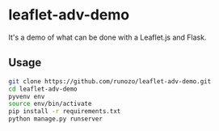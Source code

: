 # leaflet-adv-demo
It's a demo of what can be done with a Leaflet.js and Flask.

## Usage
```bash
git clone https://github.com/runozo/leaflet-adv-demo.git
cd leaflet-adv-demo
pyvenv env
source env/bin/activate
pip install -r requirements.txt
python manage.py runserver
```

